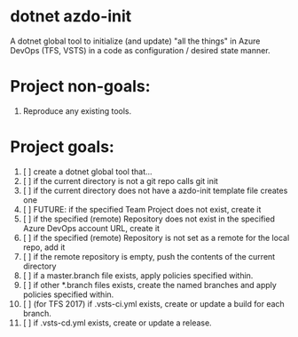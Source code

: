 # dotnet azdo-init
A dotnet global tool to initialize (and update) "all the things" in Azure DevOps (TFS, VSTS) in a code as configuration / desired state manner.

# Project non-goals:
1. Reproduce any existing tools.

# Project goals:
1. [ ] create a dotnet global tool that...
2. [ ] if the current directory is not a git repo calls git init
3. [ ] if the current directory does not have a azdo-init template file creates one
4. [ ] FUTURE:  if the specified Team Project does not exist, create it
5. [ ] if the specified (remote) Repository does not exist in the specified Azure DevOps account URL, create it
6. [ ] if the specified (remote) Repository is not set as a remote for the local repo, add it
7. [ ] if the remote repository is empty, push the contents of the current directory
8. [ ] if a master.branch file exists, apply policies specified within.
9. [ ] if other \*.branch files exists, create the named branches and apply policies specified within.
10. [ ] (for TFS 2017) if .vsts-ci.yml exists, create or update a build for each branch.
11. [ ] if .vsts-cd.yml exists, create or update a release.

